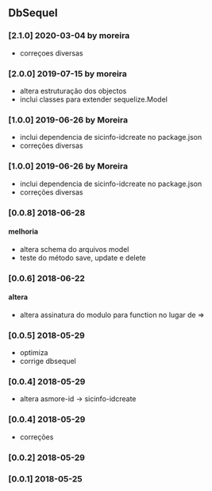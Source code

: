 ## DbSequel

### [2.1.0] 2020-03-04 by moreira
- correçoes diversas

### [2.0.0] 2019-07-15 by moreira
- altera estruturação dos objectos
- inclui classes para extender sequelize.Model 

### [1.0.0] 2019-06-26 by Moreira 
- inclui dependencia de sicinfo-idcreate no package.json
- correções diversas

### [1.0.0] 2019-06-26 by Moreira 
- inclui dependencia de sicinfo-idcreate no package.json
- correções diversas

### [0.0.8] 2018-06-28
#### melhoria
- altera schema do arquivos model
- teste do método save, update e delete

### [0.0.6] 2018-06-22
#### altera
- altera assinatura do modulo para function no lugar de =>

### [0.0.5] 2018-05-29
- optimiza
- corrige dbsequel

### [0.0.4] 2018-05-29
- altera asmore-id -> sicinfo-idcreate

### [0.0.4] 2018-05-29
- correções

### [0.0.2] 2018-05-29

### [0.0.1] 2018-05-25
